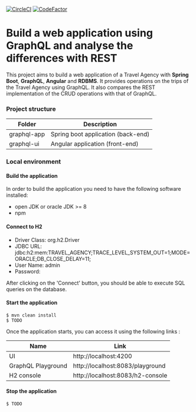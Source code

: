 [![CircleCI](https://circleci.com/gh/pictet-technologies-open-source/graphql-demo/tree/main.svg?style=shield&circle-token=e130d37bbd598ce4274446d5c0aa94f3206501af)](https://circleci.com/gh/pictet-technologies-open-source/graphql-demo)
[![CodeFactor](https://www.codefactor.io/repository/github/pictet-technologies-open-source/graphql-demo/badge?s=b1bb2e87ea6dde7623a129a138039c56811bd50f)](https://www.codefactor.io/repository/github/pictet-technologies-open-source/graphql-demo)

# Build a web application using GraphQL and analyse the differences with REST

This project aims to build a web application of a Travel Agency with **Spring Boot**, **GraphQL**, **Angular** and **RDBMS**.
It provides operations on the trips of the Travel Agency using GraphQL. It also compares the REST implementation of the CRUD operations with that of GraphQL.

### Project structure


Folder                    | Description
--------------------------|--------------------------------------------------------------
graphql-app               | Spring boot application (back-end)
graphql-ui               | Angular application (front-end)


### Local environment

#### Build the application

In order to build the application you need to have the following software installed:
- open JDK or oracle JDK >= 8
- npm

#### Connect to H2

- Driver Class: org.h2.Driver
- JDBC URL: jdbc:h2:mem:TRAVEL_AGENCY;TRACE_LEVEL_SYSTEM_OUT=1;MODE=ORACLE;DB_CLOSE_DELAY=11;
- User Name: admin
- Password: 

After clicking on the 'Connect' button, you should be able to execute SQL queries on the database.

#### Start the application

```
$ mvn clean install
$ TODO
```

Once the application starts, you can access it using the following links :

Name                      | Link
--------------------------|--------------------------------------------------------------
UI                        | http://localhost:4200
GraphQL Playground                | http://localhost:8083/playground
H2 console                   | http://localhost:8083/h2-console


#### Stop the application

```
$ TODO
```
